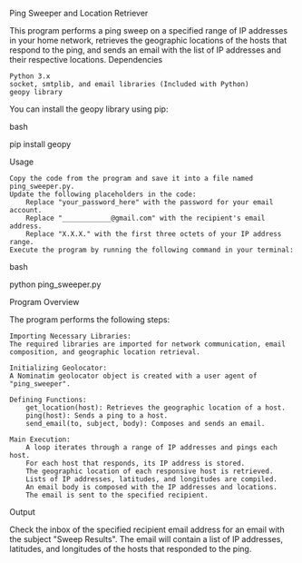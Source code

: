 Ping Sweeper and Location Retriever

This program performs a ping sweep on a specified range of IP addresses in your home network, retrieves the geographic locations of the hosts that respond to the ping, and sends an email with the list of IP addresses and their respective locations.
Dependencies

    Python 3.x
    socket, smtplib, and email libraries (Included with Python)
    geopy library

You can install the geopy library using pip:

bash

pip install geopy

Usage

    Copy the code from the program and save it into a file named ping_sweeper.py.
    Update the following placeholders in the code:
        Replace "your_password_here" with the password for your email account.
        Replace "____________@gmail.com" with the recipient's email address.
        Replace "X.X.X." with the first three octets of your IP address range.
    Execute the program by running the following command in your terminal:

bash

python ping_sweeper.py

Program Overview

The program performs the following steps:

    Importing Necessary Libraries:
    The required libraries are imported for network communication, email composition, and geographic location retrieval.

    Initializing Geolocator:
    A Nominatim geolocator object is created with a user agent of "ping_sweeper".

    Defining Functions:
        get_location(host): Retrieves the geographic location of a host.
        ping(host): Sends a ping to a host.
        send_email(to, subject, body): Composes and sends an email.

    Main Execution:
        A loop iterates through a range of IP addresses and pings each host.
        For each host that responds, its IP address is stored.
        The geographic location of each responsive host is retrieved.
        Lists of IP addresses, latitudes, and longitudes are compiled.
        An email body is composed with the IP addresses and locations.
        The email is sent to the specified recipient.

Output

Check the inbox of the specified recipient email address for an email with the subject "Sweep Results". The email will contain a list of IP addresses, latitudes, and longitudes of the hosts that responded to the ping.
